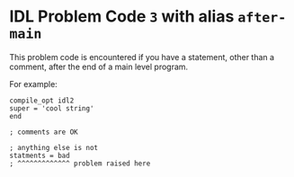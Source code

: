 # IDL Problem Code `3` with alias `after-main`

<!--@include: ./severity/execution_error.md-->

This problem code is encountered if you have a statement, other than a comment, after the end of a main level program.

For example:

```idl
compile_opt idl2
super = 'cool string'
end

; comments are OK

; anything else is not
statments = bad
; ^^^^^^^^^^^^^ problem raised here
```
